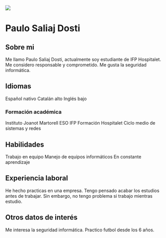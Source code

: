 <img src="montañas-e1533762816593.jpg">

# **Paulo Saliaj Dosti**
## Sobre mi
Me llamo Paulo Saliaj Dosti, actualmente soy estudiante de IFP Hospitalet.
Me considero responsable y comprometido.
Me gusta la seguridad informática.

## Idiomas
Español nativo
Catalán alto
Inglés bajo

### Formación académica
Instituto Joanot Martorell
ESO
IFP Formación Hospitalet 
Ciclo medio de sistemas y redes

## Habilidades
Trabajo en equipo
Manejo de equipos informáticos
En constante aprendizaje

## Experiencia laboral
He hecho practicas en una empresa.
Tengo pensado acabar los estudios antes de trabajar.
Sin embargo, no tengo problema si trabajo mientras estudio.

## Otros datos de interés
Me interesa la seguridad informática.
Practico futbol desde los 6 años.

